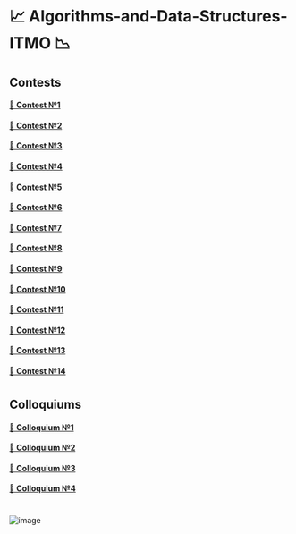 # 📈 Algorithms-and-Data-Structures-ITMO 📉

## Contests

#### [🤣 Contest №1](https://github.com/Telecaster525/Algorithms-and-Data-Structures-ITMO/tree/main/Contest_1)

#### [🤣 Contest №2](https://github.com/Telecaster525/Algorithms-and-Data-Structures-ITMO/tree/main/Contest_2)

#### [🤣 Contest №3](https://github.com/Telecaster525/Algorithms-and-Data-Structures-ITMO/tree/main/Contest_3)

#### [🤣 Contest №4](https://github.com/Telecaster525/Algorithms-and-Data-Structures-ITMO/tree/main/Contest_4)

#### [🤣 Contest №5](https://github.com/Telecaster525/Algorithms-and-Data-Structures-ITMO/tree/main/Contest_5)

#### [🤣 Contest №6](https://github.com/Telecaster525/Algorithms-and-Data-Structures-ITMO/tree/main/Contest_6)

#### [🤣 Contest №7](https://github.com/Telecaster525/Algorithms-and-Data-Structures-ITMO/tree/main/Contest_7)

#### [🤣 Contest №8](https://github.com/Telecaster525/Algorithms-and-Data-Structures-ITMO/tree/main/Contest_8)

#### [🤣 Contest №9](https://github.com/Telecaster525/Algorithms-and-Data-Structures-ITMO/tree/main/Contest_9)

#### [🤣 Contest №10](https://github.com/Telecaster525/Algorithms-and-Data-Structures-ITMO/tree/main/Contest_10)

#### [🤣 Contest №11](https://github.com/Telecaster525/Algorithms-and-Data-Structures-ITMO/tree/main/Contest_11)

#### [🤣 Contest №12](https://github.com/Telecaster525/Algorithms-and-Data-Structures-ITMO/tree/main/Contest_12)

#### [🤣 Contest №13](https://github.com/Telecaster525/Algorithms-and-Data-Structures-ITMO/tree/main/Contest_13)

#### [🤣 Contest №14](https://github.com/Telecaster525/Algorithms-and-Data-Structures-ITMO/tree/main/Contest_14)

#

## Colloquiums

#### [🤣 Colloquium №1](https://github.com/Telecaster525/Algorithms-and-Data-Structures-ITMO/tree/main/Colloquium_1)

#### [🤣 Colloquium №2](https://github.com/Telecaster525/Algorithms-and-Data-Structures-ITMO/tree/main/Colloquium_2)

#### [🤣 Colloquium №3](https://github.com/Telecaster525/Algorithms-and-Data-Structures-ITMO/tree/main/Colloquium_3)

#### [🤣 Colloquium №4](https://github.com/Telecaster525/Algorithms-and-Data-Structures-ITMO/tree/main/Colloquium_4)

#

![image](https://github.com/Telecaster525/Algorithms-and-Data-Structures-ITMO/assets/94011547/8d294e39-c80d-4219-8995-ccca96585db0)
